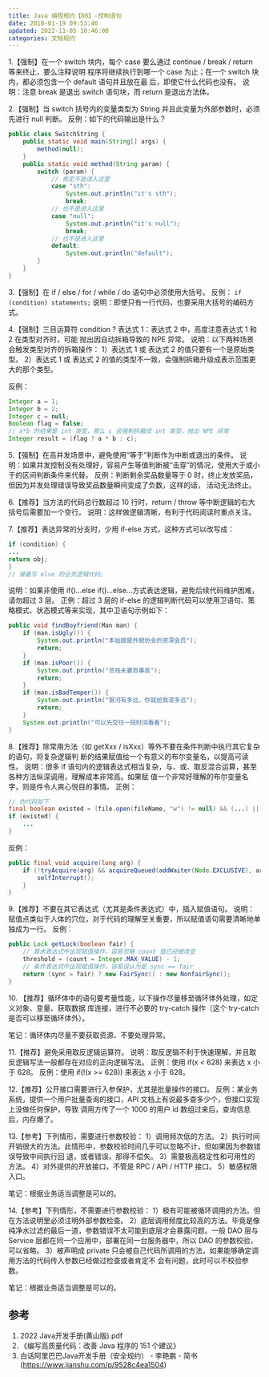 ```yaml
---
title: Java 编程规约【08】-控制语句
date: 2018-01-19 09:53:46
updated: 2022-11-05 10:46:00
categories: 文档规约
---
```


1\.【强制】在一个 switch 块内，每个 case 要么通过 continue / break / return 等来终止，要么注释说明
程序将继续执行到哪一个 case 为止；在一个 switch 块内，都必须包含一个 default 语句并且放在最
后，即使它什么代码也没有。
说明：注意 break 是退出 switch 语句块，而 return 是退出方法体。

2\.【强制】当 switch 括号内的变量类型为 String 并且此变量为外部参数时，必须先进行 null 判断。
反例：如下的代码输出是什么？

```java
public class SwitchString {
    public static void main(String[] args) {
        method(null);
    }
    public static void method(String param) {
        switch (param) {
            // 肯定不是进入这里
            case "sth":
                System.out.println("it's sth");
                break;
            // 也不是进入这里
            case "null":
                System.out.println("it's null");
                break;
            // 也不是进入这里
            default:
                System.out.println("default");
        }
    }
}
```

3\.【强制】在 if / else / for / while / do 语句中必须使用大括号。
反例： `if (condition) statements;`
说明：即使只有一行代码，也要采用大括号的编码方式。

4\.【强制】三目运算符 condition ? 表达式 1：表达式 2 中，高度注意表达式 1 和 2 在类型对齐时，可能
抛出因自动拆箱导致的 NPE 异常。
说明：以下两种场景会触发类型对齐的拆箱操作：
1）表达式 1 或 表达式 2 的值只要有一个是原始类型。
2）表达式 1 或 表达式 2 的值的类型不一致，会强制拆箱升级成表示范围更大的那个类型。

反例：

```java
Integer a = 1;
Integer b = 2;
Integer c = null;
Boolean flag = false;
// a*b 的结果是 int 类型，那么 c 会强制拆箱成 int 类型，抛出 NPE 异常
Integer result = (flag ? a * b : c);
```

5\.【强制】在高并发场景中，避免使用“等于”判断作为中断或退出的条件。
说明：如果并发控制没有处理好，容易产生等值判断被“击穿”的情况，使用大于或小于的区间判断条件来代替。
反例：判断剩余奖品数量等于 0 时，终止发放奖品，但因为并发处理错误导致奖品数量瞬间变成了负数，这样的话，
活动无法终止。

6\.【推荐】当方法的代码总行数超过 10 行时，return / throw 等中断逻辑的右大括号后需要加一个空行。
说明：这样做逻辑清晰，有利于代码阅读时重点关注。

7\.【推荐】表达异常的分支时，少用 if-else 方式，这种方式可以改写成：

```java
if (condition) {
...
return obj;
}
// 接着写 else 的业务逻辑代码;
```

说明：如果非使用 if()...else if()...else...方式表达逻辑，避免后续代码维护困难，请勿超过 3 层。
正例：超过 3 层的 if-else 的逻辑判断代码可以使用卫语句、策略模式、状态模式等来实现，其中卫语句示例如下：

```java
public void findBoyfriend(Man man) {
    if (man.isUgly()) {
        System.out.println("本姑娘是外貌协会的资深会员");
        return;
    }
    if (man.isPoor()) {
        System.out.println("贫贱夫妻百事哀");
        return;
    }
    if (man.isBadTemper()) {
        System.out.println("银河有多远，你就给我滚多远");
        return;
    }
    System.out.println("可以先交往一段时间看看");
}
```

8\.【推荐】除常用方法（如 getXxx / isXxx）等外不要在条件判断中执行其它复杂的语句，将复杂逻辑判
断的结果赋值给一个有意义的布尔变量名，以提高可读性。
说明：很多 if 语句内的逻辑表达式相当复杂，与、或、取反混合运算，甚至各种方法纵深调用，理解成本非常高。如果赋
值一个非常好理解的布尔变量名字，则是件令人爽心悦目的事情。
正例：

```java
// 伪代码如下
final boolean existed = (file.open(fileName, "w") != null) && (...) || (...);
if (existed) {
    ...
}
```

反例：

```java
public final void acquire(long arg) {
    if (!tryAcquire(arg) && acquireQueued(addWaiter(Node.EXCLUSIVE), arg)) {
        selfInterrupt();
    }
}
```

9\.【推荐】不要在其它表达式（尤其是条件表达式）中，插入赋值语句。
说明：赋值点类似于人体的穴位，对于代码的理解至关重要，所以赋值语句需要清晰地单独成为一行。
反例：

```java
public Lock getLock(boolean fair) {
    // 算术表达式中出现赋值操作，容易忽略 count 值已经被改变
    threshold = (count = Integer.MAX_VALUE) - 1;
    // 条件表达式中出现赋值操作，容易误认为是 sync == fair
    return (sync = fair) ? new FairSync() : new NonfairSync();
}
```

10\. 【推荐】循环体中的语句要考量性能，以下操作尽量移至循环体外处理，如定义对象、变量、获取数据
库连接，进行不必要的 try-catch 操作（这个 try-catch 是否可以移至循环体外）。

笔记：循环体内尽量不要获取资源、不要处理异常。

11\.【推荐】避免采用取反逻辑运算符。
说明：取反逻辑不利于快速理解，并且取反逻辑写法一般都存在对应的正向逻辑写法。
正例：使用 if(x < 628) 来表达 x 小于 628。
反例：使用 if(!(x >= 628)) 来表达 x 小于 628。

12\.【推荐】公开接口需要进行入参保护，尤其是批量操作的接口。
反例：某业务系统，提供一个用户批量查询的接口，API 文档上有说最多查多少个，但接口实现上没做任何保护，导致
调用方传了一个 1000 的用户 id 数组过来后，查询信息后，内存爆了。

13\.【参考】下列情形，需要进行参数校验：
1）调用频次低的方法。
2）执行时间开销很大的方法。此情形中，参数校验时间几乎可以忽略不计，但如果因为参数错误导致中间执行回
退，或者错误，那得不偿失。
3）需要极高稳定性和可用性的方法。
4）对外提供的开放接口，不管是 RPC / API / HTTP 接口。
5）敏感权限入口。

笔记：根据业务适当调整是可以的。

14\.【参考】下列情形，不需要进行参数校验：
1）极有可能被循环调用的方法。但在方法说明里必须注明外部参数检查。
2）底层调用频度比较高的方法。毕竟是像纯净水过滤的最后一道，参数错误不太可能到底层才会暴露问题。一般 DAO
层与 Service 层都在同一个应用中，部署在同一台服务器中，所以 DAO 的参数校验，可以省略。
3）被声明成 private 只会被自己代码所调用的方法，如果能够确定调用方法的代码传入参数已经做过检查或者肯定不
会有问题，此时可以不校验参数。

笔记：根据业务适当调整是可以的。

## 参考

1. 2022 Java开发手册(黄山版).pdf
2. 《编写高质量代码：改善 Java 程序的 151 个建议》
3. 白话阿里巴巴Java开发手册（安全规约） - 李艳鹏 - 简书(<https://www.jianshu.com/p/9528c4ea1504>)
